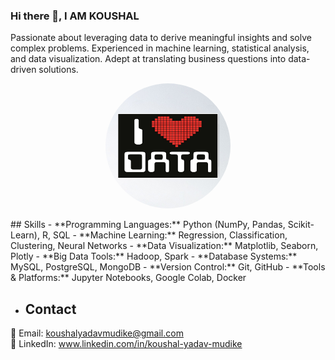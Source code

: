 ### Hi there 👋, I AM KOUSHAL 

Passionate about leveraging data to derive meaningful insights and solve complex problems. Experienced in machine learning, statistical analysis, and data visualization. Adept at translating business questions into data-driven solutions.
<p align="center">
  <img src="love.jpeg"  width="200" height="200" style="border-radius: 50%;">
</p>
## Skills
- **Programming Languages:** Python (NumPy, Pandas, Scikit-Learn), R, SQL
- **Machine Learning:** Regression, Classification, Clustering, Neural Networks
- **Data Visualization:** Matplotlib, Seaborn, Plotly                                                                                                
- **Big Data Tools:** Hadoop, Spark
- **Database Systems:** MySQL, PostgreSQL, MongoDB
- **Version Control:** Git, GitHub
- **Tools & Platforms:** Jupyter Notebooks, Google Colab, Docker


- ## Contact

📧 Email: koushalyadavmudike@gmail.com  
📱 LinkedIn: www.linkedin.com/in/koushal-yadav-mudike


